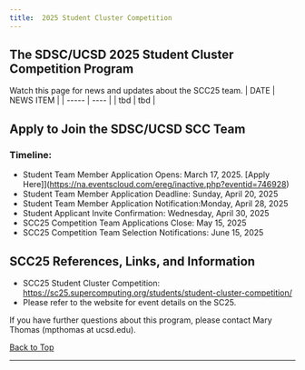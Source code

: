 ```yaml
---
title:  2025 Student Cluster Competition
---
```


## The SDSC/UCSD 2025 Student Cluster Competition Program


Watch this page for news and updates about the SCC25 team.
| DATE | NEWS ITEM |
| ----- | ---- |
|  tbd |  tbd |
<br/>

<!-----
<a name="top">Contents:
* [About the Team](#about-team)
* [SCC24 Team Sponsors](#sponsors)
* [SCC24 Team Application Deadlines](#apply)
* [SCC24 References, Links, and Information](#refs)

  <hr>

## About the SCC25 Competition Team<a name="about-team"></a>

For more information about the team, see our [team page](scc25TeamInfo).

[Back to Top](#top)
<hr>

## SCC24 Team Sponsors<a name="sponsors"></a>
* describe sponsors and link to sponsor page.
  
[Back to Top](#top)
<hr>
----->

## Apply to Join the SDSC/UCSD SCC Team<a name="apply"></a>

### Timeline:
* Student Team Member Application Opens: March 17, 2025. [Apply Here]](https://na.eventscloud.com/ereg/inactive.php?eventid=746928)
* Student Team Member Application Deadline: Sunday, April 20, 2025
* Student Team Member Application Notification:Monday, April 28, 2025    
* Student Applicant Invite Confirmation: Wednesday, April 30, 2025
* SCC25 Competition Team Applications Close: May 15, 2025
* SCC25 Competition Team Selection Notifications: June 15, 2025
  
<!-----
    
The San Diego Supercomputer Center (SDSC) and UC San Diego are putting together a team to compete in the Student Cluster Competition (SCC), held at the annual Supercomputing conference SC25 in St. Louis, Missouri. SCC was developed in 2007 to immerse undergraduate and high school students in high performance computing. The SCC teams consist of 6 students who will design and build a small cluster with support from mentors and hardware and software vendor partners. They will learn designated scientific applications and apply optimization techniques for their chosen architectures. SCC teams compete against teams from around the world, in a non-stop 48-hour challenge to complete a real-world scientific workload, while keeping the cluster up and running, and demonstrating to the judges their HPC skills and knowledge. All team members are invited to attend the conference. In 2020 and 2021, SDSC and UC San Diego hosted competition teams who finished 4th overall. This team had a great experience! See below links for team bio’s and event details.

A team of 6 UC San Diego students will be selected to form the core team, as well as a group of alternates. This team will work together through the summer and fall to build out an HPC cluster at SDSC on the campus of UC San Diego. They will learn to run the SCC24 challenge applications, some of which are listed on the SCC page. This year both the team members and alternates will be enrolled in a 199 course for credit, and will be eligible for CCR credits for associated activities. Team members must be undergraduates in December 2021.

The SCC competition is competitive and requires intense preparation and skill development. We expect each member of the team to commit 10-20 hours a week through summer and fall. The competition will run November 16 – 18, for a continual 48 hours. All team members are required to fully participate during the competition. If you are selected we will assist you to work with professors to help arrange any missed classes. The conference is to be held in St. Louis, Missouri, however, it is still to be determined if this event will be held in-person, remote or hybrid. The application will ask your preference. As part of the application we will ask you for a brief 2-4 sentence bio. If selected this will be used on the competition website. See the SC20 SCC Team site for an example.

[Back to Top](#top)
<hr>
----->

## SCC25 References, Links, and Information<a name="refs"></a>
* SCC25 Student Cluster Competition:  https://sc25.supercomputing.org/students/student-cluster-competition/
* Please refer to the website for event details on the SC25.

If you have further questions about this program, please contact Mary Thomas (mpthomas at ucsd.edu). 


[Back to Top](#top)
<hr>
